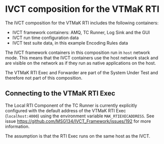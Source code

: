 # IVCT composition for the VTMaK RTI

The IVCT composition for the VTMaK RTI includes the following containers:

- IVCT framework containers: AMQ, TC Runner, Log Sink and the GUI
- IVCT run time configuration data
- IVCT test suite data, in this example Encoding Rules data

The IVCT framework containers in this composition run in `host` network mode. This means that the IVCT containers use the host network stack and are visible on the network as if they run as native applications on the host.

The VTMaK RTI Exec and Forwarder are part of the System Under Test and therefore not part of this composition.

## Connecting to the VTMaK RTI Exec

The Local RTI Component of the TC Runner is currently explicitly configured with the default address of the VTMaK RTI Exec (`localhost:4000`)  using the environment variable `MAK_RTIEXECADDRESS`. See issue https://github.com/MSG134/IVCT_Framework/issues/192 for more information.

The assumption is that the RTI Exec runs on the same host as the IVCT.



